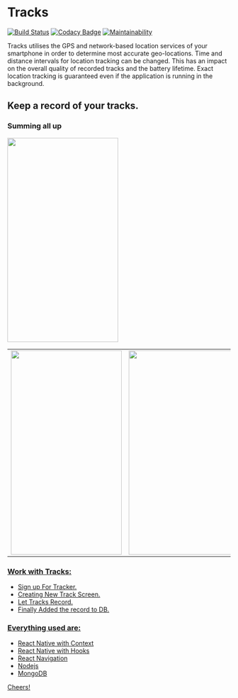 # Tracks
[![Build Status](https://travis-ci.org/rob729/Minimal_ToDo.svg?branch=master)](https://travis-ci.org/rob729/Minimal_ToDo)
[![Codacy Badge](https://api.codacy.com/project/badge/Grade/346c2ba7d2d841a48fc83734e3d2d682)](https://app.codacy.com/app/rob729/Minimal_ToDo?utm_source=github.com&utm_medium=referral&utm_content=rob729/Minimal_ToDo&utm_campaign=Badge_Grade_Dashboard)
[![Maintainability](https://api.codeclimate.com/v1/badges/c462858751a234cdcd08/maintainability)](https://codeclimate.com/github/rob729/Minimal_ToDo/maintainability)

Tracks utilises the GPS and network-based location services of your smartphone in order to determine most accurate geo-locations. Time and distance intervals for location tracking can be changed. This has an impact on the overall quality of recorded tracks and the battery lifetime. Exact location tracking is guaranteed even if the application is running in the background.
## Keep a record of your tracks.

 ### Summing all up
<a href="url"><img src="https://user-images.githubusercontent.com/35291991/81306086-b5589200-909c-11ea-860b-6dbaa9efed1b.gif" height="460" width="250"/>
 
<table>
        <tr>
<td><img src = "https://user-images.githubusercontent.com/35291991/81305159-a02f3380-909b-11ea-8dde-8388d322f490.jpeg" height = "460" width="250"></td>
<td><img src = "https://user-images.githubusercontent.com/35291991/81304668-fb145b00-909a-11ea-84dc-5225c0377ca5.jpeg" height = "460" width="250"></td>
<td><img src = "https://user-images.githubusercontent.com/35291991/81305565-1c297b80-909c-11ea-9ee0-18d786b7172e.jpeg" height = "460" width="250"></td>
        </tr>
</table>  

### Work with Tracks:
* Sign up For Tracker.
* Creating New Track Screen.
* Let Tracks Record.
* Finally Added the record to DB.


### Everything used are:
 * React Native with Context
 * React Native with Hooks
 * React Navigation
 * Nodejs
 * MongoDB
 
 Cheers!
